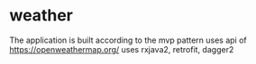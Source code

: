 # weather

The application
is built according to the mvp pattern
uses api of https://openweathermap.org/
uses rxjava2, retrofit, dagger2
